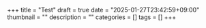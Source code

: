 +++
title = "Test"
draft = true
date = "2025-01-27T23:42:59+09:00"
thumbnail = ""
description = ""
categories = []
tags = []
+++
